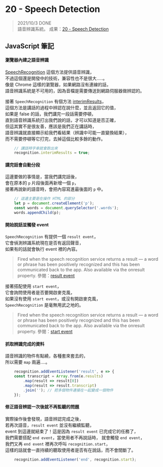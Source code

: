 
# 20 - Speech Detection
> 2021/10/3 DONE  
語音辨識系統。
成果：[20 - Speech Detection](https://alice-nor.github.io/JavaScript30/20%20-%20Speech%20Detection/index.html) 


## JavaScript 筆記 ##

#### 瀏覽器內建之語音辨識

[SpeechRecognition](https://developer.mozilla.org/en-US/docs/Web/API/SpeechRecognition) 這個方法提供語音辨識，  
不過這個還是開發中的技術，兼容性也不是很大.....。  
像是 Chrome 這樣的瀏覽器，如果網路沒有連線的話，  
語音辨識系統是不可用的，因為音檔是需要傳送到網路伺服器做辨認的。

接著 `SpeechRecognition` 有個方法 [interimResults](https://developer.mozilla.org/en-US/docs/Web/API/SpeechRecognition/interimResults)，  
這個方法是講話的過程中辨認在說什麼，並且返回它的值，  
如果是 false 的話，我們講完一段話需要停頓，  
直到語音辨識系統打出我們說的話，才可以知道是否正確，  
但這其實不是很友善，應該是我們正在講話時，  
語音辨識就直接顯示給我們看結果（辨識中可能一直變換結果），  
而不需要停頓等它打完，去掉這個比較多餘的動作。   

```JavaScript
    // 講話時字串就會跑出來
    recognition.interimResults = true;
```

#### 講完話會自動分段

這邊要做的事情是，當我們講完話後，    
會在原本的 `p` 片段後面再新增一個 `p`，  
接著再說新的語音時，會把內容寫進最後面的 `p` 中。

```JavaScript
    // 這邊主要是在操作 HTML 的部分
    let p = document.createElement('p');
    const words = document.querySelector('.words');
    words.appendChild(p);
```

#### 開始說話並觸發 event

`SpeechRecognition` 有提供一個 `result event`，  
它會偵測辨識系統現在是否有返回聲音，  
如果有的話就會執行 event 裡的內容。

> Fired when the speech recognition service returns a result — a word or phrase has been positively recognized and this has been communicated back to the app. Also available via the onresult property.
> 參閱：[result event](https://developer.mozilla.org/en-US/docs/Web/API/SpeechRecognition/result_event)

接著搭配使用 `start event`，  
它會詢問使用者是否要開啟麥克風，  
如果沒有使用 `start event`，或沒有開啟麥克風，  
  `SpeechRecognition` 是毫無用武之地的。

> Fired when the speech recognition service returns a result — a word or phrase has been positively recognized and this has been communicated back to the app. Also available via the onresult property.
> 參閱：[start event](https://developer.mozilla.org/en-US/docs/Web/API/SpeechRecognition/start_event)

#### 抓取辨識完成的資料

語音辨識的物件有點繞，各種套來套去的，  
所以需要 `map` 兩遍....。  

```JavaScript
    recognition.addEventListener('result', e => {
    const transcript = Array.from(e.results)
        .map(result => result[0])
        .map(result => result.transcript)
        .join(''); // 把多個物件連接在一起變成一個物件
    });
```

#### 修正語音辨認一次後就不再監聽的問題

實際操作後會發現，語音辨認完成之後，  
若再次語音，`result event` 並沒有繼續監聽，  
event 到這邊就結束了！這是因為 `result event` 已完成它的任務了，  
我們需要搭配 `end event`，當使用者不再說話時，  就會觸發 `end event`，  
我們又再 `end event` 裡再次呼叫 `recognition.start`，  
這樣的話就會一直持續的聽取使用者是否有在說話，而不會間斷了。


```JavaScript
    recognition.addEventListener('end', recognition.start);
```

